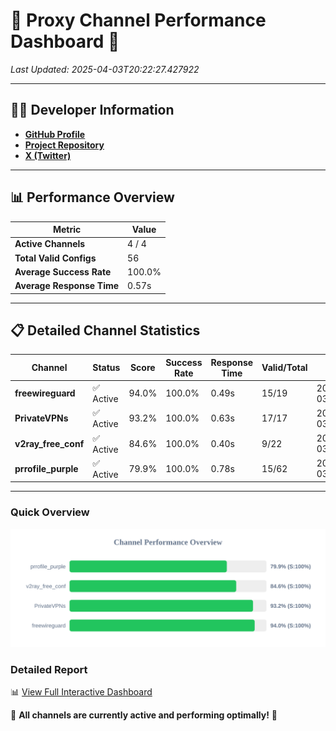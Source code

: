 # 🌟 Proxy Channel Performance Dashboard 🌟

_Last Updated: 2025-04-03T20:22:27.427922_

---

## 👩‍💻 Developer Information

- **[GitHub Profile](https://github.com/4n0nymou3)**  
- **[Project Repository](https://github.com/4n0nymou3/multi-proxy-config-fetcher)**  
- **[X (Twitter)](https://x.com/4n0nymou3)**  

---

## 📊 Performance Overview

| Metric                | Value       |
|-----------------------|-------------|
| **Active Channels**   | 4 / 4       |
| **Total Valid Configs** | 56          |
| **Average Success Rate** | 100.0%      |
| **Average Response Time** | 0.57s       |

---

## 📋 Detailed Channel Statistics

| Channel          | Status     | Score  | Success Rate | Response Time | Valid/Total | Last Success               |
|------------------|------------|--------|--------------|---------------|-------------|----------------------------|
| **freewireguard**  | ✅ Active  | 94.0%  | 100.0% | 0.49s         | 15/19       | 2025-04-03T20:22:27.426123 |
| **PrivateVPNs**  | ✅ Active  | 93.2%  | 100.0% | 0.63s         | 17/17       | 2025-04-03T20:22:26.912479 |
| **v2ray_free_conf**  | ✅ Active  | 84.6%  | 100.0% | 0.40s         | 9/22       | 2025-04-03T20:22:26.244920 |
| **prrofile_purple**  | ✅ Active  | 79.9%  | 100.0% | 0.78s         | 15/62       | 2025-04-03T20:22:25.748608 |

---

### Quick Overview
<div align="center">
  <a href="https://raw.githubusercontent.com/nullluser/NullRepo/refs/heads/main/assets/channel_stats_chart.svg">
    <img src="https://raw.githubusercontent.com/nullluser/NullRepo/refs/heads/main/assets/channel_stats_chart.svg" alt="Source Performance Statistics" width="800">
  </a>
</div>

### Detailed Report
📊 [View Full Interactive Dashboard](https://htmlpreview.github.io/?https://github.com/nullluser/NullRepo/blob/main/assets/performance_report.html)

🎉 **All channels are currently active and performing optimally!** 🎉
